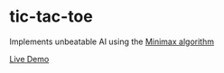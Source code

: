 # tic-tac-toe

Implements unbeatable AI using the [Minimax algorithm](https://en.wikipedia.org/wiki/Minimax)

[Live Demo](https://hasferrr.github.io/tic-tac-toe/)
